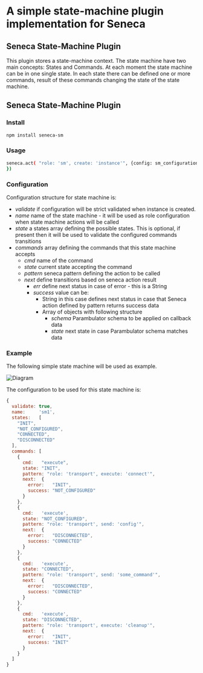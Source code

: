 A simple state-machine plugin implementation for Seneca
========================================================

## Seneca State-Machine Plugin

This plugin stores a state-machine context. The state machine have two main concepts: States and Commands. At each moment
the state machine can be in one single state. In each state there can be defined one or more commands, result of these commands
changing the state of the state machine.

## Seneca State-Machine Plugin

### Install

```sh
npm install seneca-sm
```

### Usage

```sh
seneca.act( "role: 'sm', create: 'instance'", {config: sm_configuration}, function( err, context ) {
})
```

### Configuration

Configuration structure for state machine is:

 * _validate_ if configuration will be strict validated when instance is created.
 * _name_ name of the state machine - it will be used as role configuration when state machine actions will be called
 * _state_ a states array defining the possible states. This is optional, if present then it will be used to validate the configured commands transitions
 * _commands_ array defining the commands that this state machine accepts
   * _cmd_ name of the command
   * _state_ current state accepting the command
   * _pattern_ seneca pattern defining the action to be called
   * _next_ define transitions based on seneca action result
     * _err_ define next status in case of error - this is a String
     * _success_ value can be:
       * String in this case defines next status in case that Seneca action defined by pattern returns success data
       * Array of objects with following structure
         * _schema_ Parambulator schema to be applied on callback data
         * _state_ next state in case Parambulator schema matches data


### Example

The following simple state machine will be used as example.

![Diagram](https://github.com/mirceaalexandru/seneca-sm/doc/diagram.png)

The configuration to be used for this state machine is:


```javascript
{
  validate: true,
  name:     'sm1',
  states:   [
    "INIT",
    "NOT_CONFIGURED",
    "CONNECTED",
    "DISCONNECTED"
  ],
  commands: [
    {
      cmd:   "execute",
      state: "INIT",
      pattern: "role: 'transport', execute: 'connect'",
      next:  {
        error:   "INIT",
        success: "NOT_CONFIGURED"
      }
    },
    {
      cmd:   'execute',
      state: "NOT_CONFIGURED",
      pattern: "role: 'transport', send: 'config'",
      next:  {
        error:   "DISCONNECTED",
        success: "CONNECTED"
      }
    },
    {
      cmd:   'execute',
      state: "CONNECTED",
      pattern: "role: 'transport', send: 'some_command'",
      next:  {
        error:   "DISCONNECTED",
        success: "CONNECTED"
      }
    },
    {
      cmd:   'execute',
      state: "DISCONNECTED",
      pattern: "role: 'transport', execute: 'cleanup'",
      next:  {
        error:   "INIT",
        success: "INIT"
      }
    }
  ]
}
```

